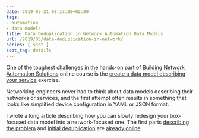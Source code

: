 ```yaml
---
date: 2019-05-21 08:17:00+02:00
tags:
- automation
- data models
title: Data Deduplication in Network Automation Data Models
url: /2019/05/data-deduplication-in-network/
series: [ ssot ]
ssot_tag: details
---
```

One of the toughest challenges in the hands-on part of [Building Network Automation Solutions](https://www.ipspace.net/Building_Network_Automation_Solutions) online course is the [create a data model describing your service](https://my.ipspace.net/bin/list?id=NetAutSol&module=3#M3S6) exercise.

Networking engineers never had to think about data models describing their networks or services, and the first attempt often results in something that looks like simplified device configuration in YAML or JSON format.

I wrote a long article describing how you can slowly redesign your box-focused data model into a network-focused one. The first parts [describing the problem](/kb/DataModels/) and [initial deduplication](/kb/DataModels/10-Removing%20Duplicate%20Data/) are [already online](/kb/DataModels/).
